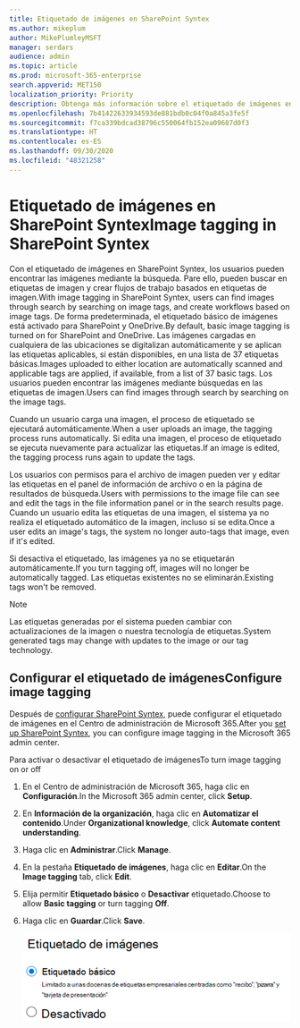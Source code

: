 ```yaml
---
title: Etiquetado de imágenes en SharePoint Syntex
ms.author: mikeplum
author: MikePlumleyMSFT
manager: serdars
audience: admin
ms.topic: article
ms.prod: microsoft-365-enterprise
search.appverid: MET150
localization_priority: Priority
description: Obtenga más información sobre el etiquetado de imágenes en SharePoint Syntex
ms.openlocfilehash: 7b41422633934593de881bdb0c04f0a845a3fe5f
ms.sourcegitcommit: f7ca339bdcad38796c550064fb152ea09687d0f3
ms.translationtype: HT
ms.contentlocale: es-ES
ms.lasthandoff: 09/30/2020
ms.locfileid: "48321258"
---
```

# <a name="image-tagging-in-sharepoint-syntex"></a><span data-ttu-id="35d75-103">Etiquetado de imágenes en SharePoint Syntex</span><span class="sxs-lookup"><span data-stu-id="35d75-103">Image tagging in SharePoint Syntex</span></span>

<span data-ttu-id="35d75-104">Con el etiquetado de imágenes en SharePoint Syntex, los usuarios pueden encontrar las imágenes mediante la búsqueda. Pare ello, pueden buscar en etiquetas de imagen y crear flujos de trabajo basados en etiquetas de imagen.</span><span class="sxs-lookup"><span data-stu-id="35d75-104">With image tagging in SharePoint Syntex, users can find images through search by searching on image tags, and create workflows based on image tags.</span></span> <span data-ttu-id="35d75-105">De forma predeterminada, el etiquetado básico de imágenes está activado para SharePoint y OneDrive.</span><span class="sxs-lookup"><span data-stu-id="35d75-105">By default, basic image tagging is turned on for SharePoint and OneDrive.</span></span> <span data-ttu-id="35d75-106">Las imágenes cargadas en cualquiera de las ubicaciones se digitalizan automáticamente y se aplican las etiquetas aplicables, si están disponibles, en una lista de 37 etiquetas básicas.</span><span class="sxs-lookup"><span data-stu-id="35d75-106">Images uploaded to either location are automatically scanned and applicable tags are applied, if available, from a list of 37 basic tags.</span></span> <span data-ttu-id="35d75-107">Los usuarios pueden encontrar las imágenes mediante búsquedas en las etiquetas de imagen.</span><span class="sxs-lookup"><span data-stu-id="35d75-107">Users can find images through search by searching on the image tags.</span></span>

<span data-ttu-id="35d75-108">Cuando un usuario carga una imagen, el proceso de etiquetado se ejecutará automáticamente.</span><span class="sxs-lookup"><span data-stu-id="35d75-108">When a user uploads an image, the  tagging process runs automatically.</span></span> <span data-ttu-id="35d75-109">Si edita una imagen, el proceso de etiquetado se ejecuta nuevamente para actualizar las etiquetas.</span><span class="sxs-lookup"><span data-stu-id="35d75-109">If an image is edited, the tagging process runs again to update the tags.</span></span>

<span data-ttu-id="35d75-110">Los usuarios con permisos para el archivo de imagen pueden ver y editar las etiquetas en el panel de información de archivo o en la página de resultados de búsqueda.</span><span class="sxs-lookup"><span data-stu-id="35d75-110">Users with permissions to the image file can see and edit the tags in the file information panel or in the search results page.</span></span> <span data-ttu-id="35d75-111">Cuando un usuario edita las etiquetas de una imagen, el sistema ya no realiza el etiquetado automático de la imagen, incluso si se edita.</span><span class="sxs-lookup"><span data-stu-id="35d75-111">Once a user edits an image's tags, the system no longer auto-tags that image, even if it's edited.</span></span>

<span data-ttu-id="35d75-112">Si desactiva el etiquetado, las imágenes ya no se etiquetarán automáticamente.</span><span class="sxs-lookup"><span data-stu-id="35d75-112">If you turn tagging off, images will no longer be automatically tagged.</span></span> <span data-ttu-id="35d75-113">Las etiquetas existentes no se eliminarán.</span><span class="sxs-lookup"><span data-stu-id="35d75-113">Existing tags won't be removed.</span></span>

> [!NOTE]
> <span data-ttu-id="35d75-114">Las etiquetas generadas por el sistema pueden cambiar con actualizaciones de la imagen o nuestra tecnología de etiquetas.</span><span class="sxs-lookup"><span data-stu-id="35d75-114">System generated tags may change with updates to the image or our tag technology.</span></span>


## <a name="configure-image-tagging"></a><span data-ttu-id="35d75-115">Configurar el etiquetado de imágenes</span><span class="sxs-lookup"><span data-stu-id="35d75-115">Configure image tagging</span></span>

<span data-ttu-id="35d75-116">Después de [configurar SharePoint Syntex](set-up-content-understanding.md), puede configurar el etiquetado de imágenes en el Centro de administración de Microsoft 365.</span><span class="sxs-lookup"><span data-stu-id="35d75-116">After you [set up SharePoint Syntex](set-up-content-understanding.md), you can configure image tagging in the Microsoft 365 admin center.</span></span>  

<span data-ttu-id="35d75-117">Para activar o desactivar el etiquetado de imágenes</span><span class="sxs-lookup"><span data-stu-id="35d75-117">To turn image tagging on or off</span></span>

1. <span data-ttu-id="35d75-118">En el Centro de administración de Microsoft 365, haga clic en **Configuración**.</span><span class="sxs-lookup"><span data-stu-id="35d75-118">In the Microsoft 365 admin center, click **Setup**.</span></span>

2. <span data-ttu-id="35d75-119">En **Información de la organización**, haga clic en **Automatizar el contenido**.</span><span class="sxs-lookup"><span data-stu-id="35d75-119">Under **Organizational knowledge**, click **Automate content understanding**.</span></span>

3. <span data-ttu-id="35d75-120">Haga clic en **Administrar**.</span><span class="sxs-lookup"><span data-stu-id="35d75-120">Click **Manage**.</span></span>

4. <span data-ttu-id="35d75-121">En la pestaña **Etiquetado de imágenes**, haga clic en **Editar**.</span><span class="sxs-lookup"><span data-stu-id="35d75-121">On the **Image tagging** tab, click **Edit**.</span></span>

5. <span data-ttu-id="35d75-122">Elija permitir **Etiquetado básico** o **Desactivar** etiquetado.</span><span class="sxs-lookup"><span data-stu-id="35d75-122">Choose to allow **Basic tagging** or turn tagging **Off**.</span></span>

6. <span data-ttu-id="35d75-123">Haga clic en **Guardar**.</span><span class="sxs-lookup"><span data-stu-id="35d75-123">Click **Save**.</span></span>

    ![Captura de pantalla del control de etiquetado de imágenes](../media/content-understanding/sharepoint-syntex-image-tagging-control.png)
